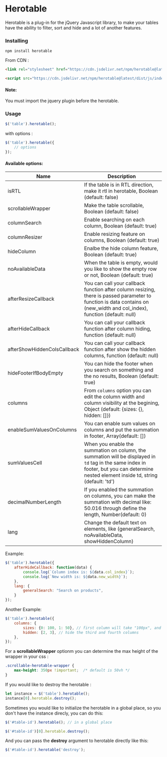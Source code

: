 # Herotable
Herotable is a plug-in for the jQuery Javascript library, to make your tables have the ability to filter, sort and hide and a lot of another features.

### Installing

```shell
npm install herotable
```

From CDN :

```html
<link rel="stylesheet" href="https://cdn.jsdelivr.net/npm/herotable@latest/dist/css/main.min.css">
```

```html
<script src="https://cdn.jsdelivr.net/npm/herotable@latest/dist/js/index.js"></script>
```

#### Note: 
You must import the jquery plugin before the herotable.

### Usage

```js
$('table').herotable();
```


with options :

```js
$('table').herotable({
    // options
});
```

#### Available options:
|       Name         |      Description     |
|--------------------| ---------------------|
|isRTL               | If the table is in RTL direction, make it rtl in herotable, Boolean (default: false)|
|scrollableWrapper   | Make the table scrollable, Boolean (default: false)|
|columnSearch        | Enable searching on each column, Boolean (default: true)|
|columnResizer       | Enable resizing feature on columns, Boolean (default: true)|
|hideColumn          | Enalbe the hide column feature, Boolean (default: true) |
|noAvailableData     | When the table is empty, would you like to show the empty row or not, Boolean (default: true)|
|afterResizeCallback | You can call your callback function after column resizing, there is passed parameter to function is data contains on (new_width and col_index), function (default: null)|
|afterHideCallback   | You can call your callback function after column hiding, function (default: null)|
|afterShowHiddenColsCallback| You can call your callback function after show the hidden columns, function (default: null)|
|hideFooterIfBodyEmpty| You can hide the footer when you search on something and the no results, Boolean (default: true)|
|columns             | From `columns` option you can edit the column width and column visibility at the  begining, Object (default: {sizes: {}, hidden: []})|
|enableSumValuesOnColumns | You can enable sum values on columns and put the summation in footer, Array(default: [])|
|sumValuesCell | When you enable the summation on column, the summation will be displayed in ```td``` tag in the same index in footer, but you can determine nested element inside td, string (default: 'td')|
|decimalNumberLength| If you enabled the summation on columns, you can make the summation with decimal like: 50.016 through define the length, Number(default: 0)|
|lang                | Change the default text on elements, like (generalSearch, noAvailableData, showHiddenColumn)|


Example:

```js
$('table').herotable({
    afterHideCallback: function(data) {
        console.log(`Column index is: ${data.col_index}`);
        console.log(`New width is: ${data.new_width}`);
    },
    lang: {
        generalSearch: "Search on products",
    }
});
```

Another Example:
```js
$('table').herotable({
    columns: {
        sizes: {0: 100, 1: 50}, // first column will take "100px", and the second "50px"
        hidden: [2, 3], // hide the third and fourth columns
    },
});
```

For a **scrollableWrapper** optionm you can determine the max height of the wrapper in your css :
```css
.scrollable-herotable-wrapper {
    max-height: 350px !important;  /* default is 50vh */
}
```

If you would like to destroy the herotable :
```js
let instance = $('table').herotable();
instance[0].herotable.destroy();
```

Sometimes you would like to initialize the herotable in a global place, so you don't have the instance direcly, you can do this:
```js
$('#table-id').herotable(); // in a global place

$('#table-id')[0].herotable.destroy();
```

And you can pass the **destroy** argument to herotable directly like this:
```js
$('#table-id').herotable('destroy');
```
